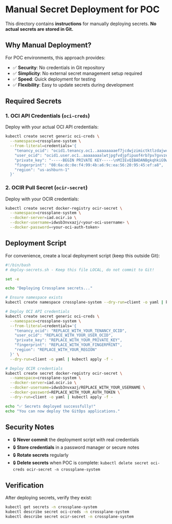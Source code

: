 # Manual Secret Deployment for POC

This directory contains **instructions** for manually deploying secrets. **No actual secrets are stored in Git.**

## Why Manual Deployment?

For POC environments, this approach provides:

- ✅ **Security**: No credentials in Git repository
- ✅ **Simplicity**: No external secret management setup required
- ✅ **Speed**: Quick deployment for testing
- ✅ **Flexibility**: Easy to update secrets during development

## Required Secrets

### 1. OCI API Credentials (`oci-creds`)

Deploy with your actual OCI API credentials:

```bash
kubectl create secret generic oci-creds \
  --namespace=crossplane-system \
  --from-literal=credentials='{
    "tenancy_ocid": "ocid1.tenancy.oc1..aaaaaaaaef7jcdwjzimictktlzdajwcruyywj4ejg5evqjmzaxdawkbvwcva",
    "user_ocid": "ocid1.user.oc1..aaaaaaaalwtjpgfvdjpfipuof4rb7pv7gvvzep4hdaq3i5lt2vfdznkr7inq",
    "private_key": "-----BEGIN PRIVATE KEY-----\nMIIEvQIBADANBgkqhkiG9w0BAQEFAASCBKcwggSjAgEAAoIBAQ...\n-----END PRIVATE KEY-----\n",
    "fingerprint": "08:6a:dc:0e:f4:99:4b:a6:9c:ea:56:20:95:45:ef:a8",
    "region": "us-ashburn-1"
  }'
```

### 2. OCIR Pull Secret (`ocir-secret`)

Deploy with your OCIR credentials:

```bash
kubectl create secret docker-registry ocir-secret \
  --namespace=crossplane-system \
  --docker-server=iad.ocir.io \
  --docker-username=idwsb3nvxazj/<your-oci-username> \
  --docker-password=<your-oci-auth-token>
```

## Deployment Script

For convenience, create a local deployment script (keep this outside Git):

```bash
#!/bin/bash
# deploy-secrets.sh - Keep this file LOCAL, do not commit to Git!

set -e

echo "Deploying Crossplane secrets..."

# Ensure namespace exists
kubectl create namespace crossplane-system --dry-run=client -o yaml | kubectl apply -f -

# Deploy OCI API credentials
kubectl create secret generic oci-creds \
  --namespace=crossplane-system \
  --from-literal=credentials='{
    "tenancy_ocid": "REPLACE_WITH_YOUR_TENANCY_OCID",
    "user_ocid": "REPLACE_WITH_YOUR_USER_OCID",
    "private_key": "REPLACE_WITH_YOUR_PRIVATE_KEY",
    "fingerprint": "REPLACE_WITH_YOUR_FINGERPRINT",
    "region": "REPLACE_WITH_YOUR_REGION"
  }' \
  --dry-run=client -o yaml | kubectl apply -f -

# Deploy OCIR credentials
kubectl create secret docker-registry ocir-secret \
  --namespace=crossplane-system \
  --docker-server=iad.ocir.io \
  --docker-username=idwsb3nvxazj/REPLACE_WITH_YOUR_USERNAME \
  --docker-password=REPLACE_WITH_YOUR_AUTH_TOKEN \
  --dry-run=client -o yaml | kubectl apply -f -

echo "✅ Secrets deployed successfully!"
echo "You can now deploy the GitOps applications."
```

## Security Notes

- 🔒 **Never commit** the deployment script with real credentials
- 🔒 **Store credentials** in a password manager or secure notes
- 🔒 **Rotate secrets** regularly
- 🔒 **Delete secrets** when POC is complete: `kubectl delete secret oci-creds ocir-secret -n crossplane-system`

## Verification

After deploying secrets, verify they exist:

```bash
kubectl get secrets -n crossplane-system
kubectl describe secret oci-creds -n crossplane-system
kubectl describe secret ocir-secret -n crossplane-system
```
